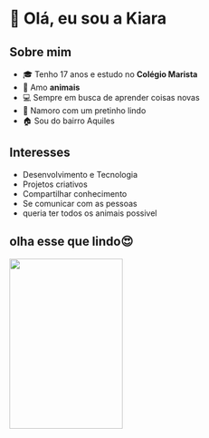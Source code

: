 # 👋 Olá, eu sou a Kiara  
## Sobre mim
- 🎓 Tenho 17 anos e estudo no **Colégio Marista**  
- 🐾 Amo **animais**  
- 💻 Sempre em busca de aprender coisas novas
- 💍 Namoro com um pretinho lindo
- 🏠 Sou do bairro Aquiles

## Interesses
- Desenvolvimento e Tecnologia
- Projetos criativos  
- Compartilhar conhecimento
- Se comunicar com as pessoas
- queria ter todos os animais possivel

## olha esse que lindo😍
<img src="https://petestimacao.com.br/storage/2023/02/cachorro-pequeno-peludo-havanese.jpg" width="200" height="300">


